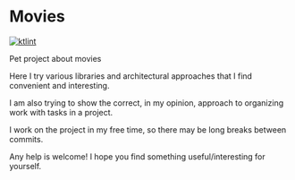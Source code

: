 # Movies

[![ktlint](https://img.shields.io/badge/code%20style-%E2%9D%A4-FF4081.svg)](https://ktlint.github.io/)

Pet project about movies

Here I try various libraries and architectural approaches that I find convenient and interesting.

I am also trying to show the correct, in my opinion, approach to organizing work with tasks in a project.

I work on the project in my free time, so there may be long breaks between commits.

Any help is welcome! I hope you find something useful/interesting for yourself. 